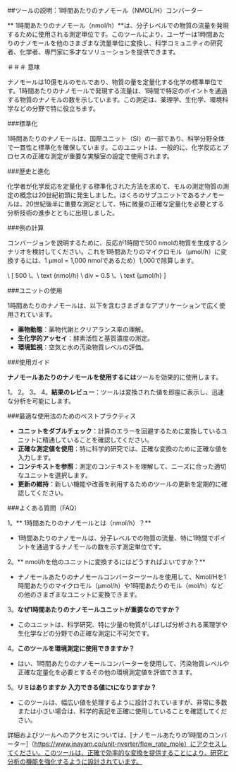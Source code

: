 ##ツールの説明：1時間あたりのナノモール（NMOL/H）コンバーター

** 1時間あたりのナノモール（nmol/h）**は、分子レベルでの物質の流量を発現するために使用される測定単位です。このツールにより、ユーザーは1時間あたりのナノモールを他のさまざまな流量単位に変換し、科学コミュニティの研究者、化学者、専門家に多才なソリューションを提供できます。

＃＃＃ 意味

ナノモールは10億モルのモルであり、物質の量を定量化する化学の標準単位です。1時間あたりのナノモールで発現する流量は、1時間で特定のポイントを通過する物質のナノモルの数を示しています。この測定は、薬理学、生化学、環境科学などの分野で特に役立ちます。

###標準化

1時間あたりのナノモールは、国際ユニット（SI）の一部であり、科学分野全体で一貫性と標準化を確保しています。このユニットは、一般的に、化学反応とプロセスの正確な測定が重要な実験室の設定で使用されます。

###歴史と進化

化学者が化学反応を定量化する標準化された方法を求めて、モルの測定物質の測定の概念は20世紀初頭に発生しました。ほくろのサブユニットであるナノモールは、20世紀後半に重要な測定として、特に微量の正確な定量化を必要とする分析技術の進歩とともに出現しました。

###例の計算

コンバージョンを説明するために、反応が1時間で500 nmolの物質を生成するシナリオを検討してください。これを1時間あたりのマイクロモル（µmol/h）に変換するには、1 µmol = 1,000 nmolであるため）1,000で除算します。

\ [
500 \、\ text {nmol/h} \ div = 0.5 \、\ text {µmol/h}
\]

###ユニットの使用

1時間あたりのナノモールは、以下を含むさまざまなアプリケーションで広く使用されています。

-  **薬物動態**：薬物代謝とクリアランス率の理解。
-  **生化学的アッセイ**：酵素活性と基質濃度の測定。
-  **環境監視**：空気と水の汚染物質レベルの評価。

###使用ガイド

**ナノモールあたりのナノモールを使用するには**ツールを効果的に使用します。

1。
2。
3。
4。**結果のレビュー**：ツールは変換された値を即座に表示し、迅速な分析を可能にします。

###最適な使用法のためのベストプラクティス

-  **ユニットをダブルチェック**：計算のエラーを回避するために変換しているユニットに精通していることを確認してください。
-  **正確な測定値を使用**：特に科学的研究では、正確な変換のために正確な値を入力します。
-  **コンテキストを参照**：測定のコンテキストを理解して、ニーズに合った適切なユニットを選択します。
-  **更新の維持**：新しい機能や改善を利用するためのツールの更新を定期的に確認してください。

###よくある質問（FAQ）

1。** 1時間あたりのナノモールとは（nmol/h）？**
-  1時間あたりのナノモールは、分子レベルでの物質の流量、特に1時間でポイントを通過するナノモールの数を示す測定単位です。

2。** nmol/hを他のユニットに変換するにはどうすればよいですか？**
- ナノモールあたりのナノモールコンバーターツールを使用して、Nmol/Hを1時間あたりのマイクロモル（µmol/h）や1時間あたりのモル（mol/h）などの他のさまざまなユニットに変換できます。

3。**なぜ1時間あたりのナノモールユニットが重要なのですか？**
- このユニットは、科学研究、特に少量の物質がしばしば分析される薬理学や生化学などの分野での正確な測定に不可欠です。

4。**このツールを環境測定に使用できますか？**
- はい、1時間あたりのナノモールコンバーターを使用して、汚染物質レベルや正確な定量化を必要とするその他の環境測定値を評価できます。

5。**リミはありますか 入力できる値にtになりますか？**
- このツールは、幅広い値を処理するように設計されていますが、非常に多数または小さい場合は、科学的表記を正確に使用していることを確認してください。

詳細およびツールへのアクセスについては、[ナノモールあたりの1時間のコンバーター]（https://www.inayam.co/unit-nverter/flow_rate_mole）にアクセスしてください。このツールは、正確で効率的な変換を提供することにより、研究と分析の機能を強化するように設計されています。